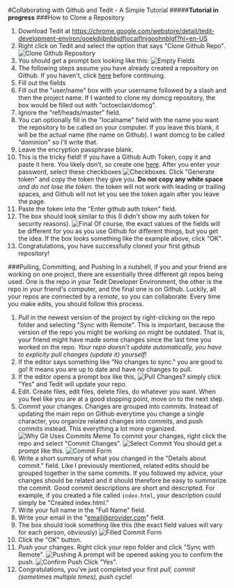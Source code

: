 #Collaborating with Github and Tedit - A Simple Tutorial
#####**Tutorial in progress**
###How to Clone a Repository
1. Download Tedit at https://chrome.google.com/webstore/detail/tedit-development-environ/ooekdijbnbbjdfjocaiflnjgoohnblgf?hl=en-US
2. Right click on Tedit and select the option that says "Clone Github Repo".
![Clone Github Repository](https://raw.githubusercontent.com/octoeclair/tedit-with-github-tutorial/master/imgs/tedit-tut-clone-git.png)
3. You should get a prompt box looking like this:
![Empty Fields](https://raw.githubusercontent.com/octoeclair/tedit-with-github-tutorial/master/imgs/tedit-tut-1-empty-fields.png)
4. The following steps assume you have already created a repository on Github. If you haven't, click [here](https://help.github.com/articles/create-a-repo/) before continuing.
5. Fill out the fields
  1. Fill out the "user/name" box with your username followed by a slash and then the project name. If I wanted to clone my domcg repository, the box would be filled out with "octoeclair/domcg".
  2. Ignore the "ref/heads/master" field.
  3. You can optionally fill in the "localname" field with the name you want the repository to be called on your computer. If you leave this blank, it will be the actual name (the name on Github). I want domcg to be called "dominion" so I'll write that.
  4. Leave the encryption passphrase blank.
  5. This is the tricky field! If you have a Github Auth Token, copy it and paste it here. You likely don't, so create one [here](https://github.com/settings/tokens/new). After you enter your password, select these checkboxes ![Checkboxes](https://raw.githubusercontent.com/octoeclair/tedit-with-github-tutorial/master/imgs/tedit-tut-genauthtoken-scopes.png). Click "Generate token" and copy the token they give you. **Do not copy any white space** *and do not lose the token.* the token will not work with leading or trailing spaces, and Github will not let you see the token again after you leave the page.
  6. Paste the token into the "Enter github auth token" field.
6. The box should look similar to this (I didn't show my auth token for security reasons). ![Final](https://raw.githubusercontent.com/octoeclair/tedit-with-github-tutorial/master/imgs/tedit-tut-filled-fields.png)
Of course, the exact values of the fields will be different for you as you use Github for different things, but you get the idea. If the box looks something like the example above, click "OK".
7. Congratulations, you have successfully cloned your first github repository!

###Pulling, Committing, and Pushing
In a nutshell, if you and your friend are working on one project, there are essentially three different git repos being used.
One is the repo in your Tedit Developer Environment, the other is the repo in your friend's computer, and the final one is on Github. Luckily, all your repos are connected by a *remote*, so you can collaborate. Every time you make edits, you should follow this process.

1. *Pull* in the newest version of the project by right-clicking on the repo folder and selecting "Sync with Remote". This is important, because the version of the repo you might be working on might be outdated. That is, your friend might have made some changes since the last time you worked on the repo. *Your repo doesn't update automatically, you have to explicity pull changes (update it) yourself!*
  1. If the editor says something like "No changes to sync." you are good to go! It means you are up to date and have no changes to pull.
  2. If the editor opens a prompt box like this, ![Pull Changes?](https://raw.githubusercontent.com/octoeclair/tedit-with-github-tutorial/master/imgs/tedit-tut-im-behind.png) simply click "Yes" and Tedit will update your repo.
2. Edit. Create files, edit files, delete files, do whatever you want. When you feel like you are at a good stopping point, move on to the next step.
3. *Commit* your changes. Changes are grouped into *commits*. Instead of updating the main repo on Github everytime you change a single character, you organize related changes into *commits*, and push commits instead. This everything a lot more organized. ![Why Git Uses Commits Meme](https://raw.githubusercontent.com/octoeclair/tedit-with-github-tutorial/master/imgs/Why%20Git%20Uses%20Commits.jpg)
  To commit your changes, right click the repo and select "Commit Changes". ![Select Commit](https://raw.githubusercontent.com/octoeclair/tedit-with-github-tutorial/master/imgs/tedit-tut-6-commit.png) You should get a prompt like  this. ![Commit Form](https://raw.githubusercontent.com/octoeclair/tedit-with-github-tutorial/master/imgs/tedit-tut-commit-empty-fields.png)
  1. Write a short summary of what you changed in the "Details about commit." field. Like I previously mentioned, related edits should be grouped together in the same commits. If you followed my advice, your changes should be related and it should therefore be easy to summarize the commit. Good commit descriptions are short and descripted. For example, if you created a file called `index.html`, your description could simply be "Created index.html."
  2. Write your full name in the "Full Name" field.
  3. Write your email in the "email@provider.com" field.
  4. The box should look something like this (the exact field values will vary for each person, obviously) ![Filled Commit Form](https://raw.githubusercontent.com/octoeclair/tedit-with-github-tutorial/master/imgs/tedit-tut-committing.png)
  5. Click the "OK" button.
4. *Push* your changes. Right click your repo folder and click "Sync with Remote". ![Pushing](https://raw.githubusercontent.com/octoeclair/tedit-with-github-tutorial/master/imgs/tedit-tut-sync-remote.png) A prompt will be opened asking you to confirm the push. ![Confirm Push](https://raw.githubusercontent.com/octoeclair/tedit-with-github-tutorial/master/imgs/tedit-tut-push.png) Click "Yes".
5. Congratulations, you've just completed your first *pull, commit (sometimes multiple times), push* cycle!
